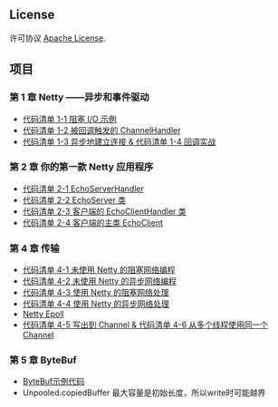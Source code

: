## License
许可协议 [Apache License][].

[Apache License]: http://www.apache.org/licenses/LICENSE-2.0

## 项目

### 第 1 章 Netty ——异步和事件驱动
* [代码清单 1-1 阻塞 I/O 示例](src/main/java/com/takeseem/demo/netty/chapter1/ServerSocketDemo.java)
* [代码清单 1-2 被回调触发的 ChannelHandler](src/main/java/com/takeseem/demo/netty/chapter1/ChannelHandler.java)
* [代码清单 1-3 异步地建立连接 & 代码清单 1-4 回调实战](src/main/java/com/takeseem/demo/netty/chapter1/ChannelFutureDemo.java)

### 第 2 章 你的第一款 Netty 应用程序
* [代码清单 2-1 EchoServerHandler](src/main/java/com/takeseem/demo/netty/chapter2/EchoServerHandler.java)
* [代码清单 2-2 EchoServer 类](src/main/java/com/takeseem/demo/netty/chapter2/EchoServer.java)
* [代码清单 2-3 客户端的 EchoClientHandler 类](src/main/java/com/takeseem/demo/netty/chapter2/EchoClientHandler.java)
* [代码清单 2-4 客户端的主类 EchoClient](src/main/java/com/takeseem/demo/netty/chapter2/EchoClient.java)

### 第 4 章 传输
* [代码清单 4-1 未使用 Netty 的阻塞网络编程](src/main/java/com/takeseem/demo/netty/chapter4/PlainOioServer.java)
* [代码清单 4-2 未使用 Netty 的异步网络编程](src/main/java/com/takeseem/demo/netty/chapter4/PlainNioServer.java)
* [代码清单 4-3 使用 Netty 的阻塞网络处理](src/main/java/com/takeseem/demo/netty/chapter4/NettyOioServer.java)
* [代码清单 4-4 使用 Netty 的异步网络处理](src/main/java/com/takeseem/demo/netty/chapter4/NettyNioServer.java)
* [Netty Epoll](src/main/java/com/takeseem/demo/netty/chapter4/NettyEpollServer.java)
* [代码清单 4-5 写出到 Channel & 代码清单 4-6 从多个线程使用同一个 Channel](src/main/java/com/takeseem/demo/netty/chapter4/ChannelWriterServer.java)

### 第 5 章 ByteBuf
* [ByteBuf示例代码](src/main/java/com/takeseem/demo/netty/chapter5/ByteBufDemo.java)
 * Unpooled.copiedBuffer 最大容量是初始长度，所以write时可能越界